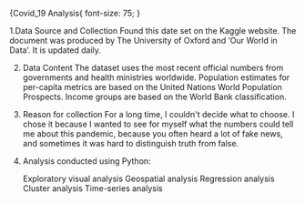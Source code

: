 {Covid_19 Analysis{
  font-size: 75;
}

1.Data Source and Collection 
Found this date set on the Kaggle website. The document was produced by The University of Oxford and 
‘Our World in Data’. It is updated daily.

2. Data Content 
The dataset uses the most recent official numbers from governments and health ministries worldwide. 
Population estimates for per-capita metrics are based on the United Nations World Population Prospects. 
Income groups are based on the World Bank classification. 

3. Reason for collection 
For a long time, I couldn't decide what to choose. I chose it because I wanted to see for myself what the 
numbers could tell me about this pandemic, because you often heard a lot of fake news, and sometimes it 
was hard to distinguish truth from false.

4. Analysis conducted using Python:

    Exploratory visual analysis
    Geospatial analysis
    Regression analysis
    Cluster analysis
    Time-series analysis


